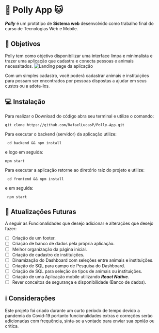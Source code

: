 # 🐶 Polly App 🐱
***Polly*** é um protótipo de **Sistema web** desenvolvido como trabalho final do curso de Tecnologias Web e Mobile.


## 🔭 Objetivos

Polly tem como objetivo disponibilizar uma interface limpa e minimalista e trazer uma aplicação que cadastra e conecta pessoas e animais necessitados.
![Landing page da aplicação]()

Com um simples cadastro, você poderá cadastrar animais e instituições para possam ser encontrados por pessoas dispostas a ajudar em seus custos ou a adota-los.

## 💻 Instalação

Para realizar o Download do código abra seu terminal e utilize o comando:

`git clone https://github.com/RafaelLucasP/Polly-App.git`

Para executar o backend (servidor) da aplicação utilize:

` cd backend && npm install`

e logo em seguida:

` npm start `

Para executar a aplicação retorne ao diretório raiz do projeto e utilize:

` cd frontend && npm install`

e em seguida:

` npm start`

## 🔨 Atualizações Futuras

A seguir as Funcionalidades que desejo adicionar e alterações que desejo fazer:

- [ ] Criação de um footer.
- [ ] Criação de banco de dados pela própria aplicação.
- [ ] Melhor organização da página inicial.
- [ ] Criação de cadastro de instituições.
- [ ] Dinamização do Dashboard com seleções entre animais e instituições.
- [ ] Criação de SQL para campo de Pesquisa do Dashboard.
- [ ] Criação de SQL para seleção de tipos de animais ou instituições.
- [ ] Criação de uma Aplicação mobile utilizando ***React Native***.
- [ ] Rever conceitos de segurança e disponibilidade (Banco de dados).

## ℹ️ Considerações

Este projeto foi criado durante um curto período de tempo devido a pandemia do Covid-19 portanto funcionalidades extras e correções serão adicionadas com frequência, sinta-se a vontade para enviar sua opnião ou crítica.